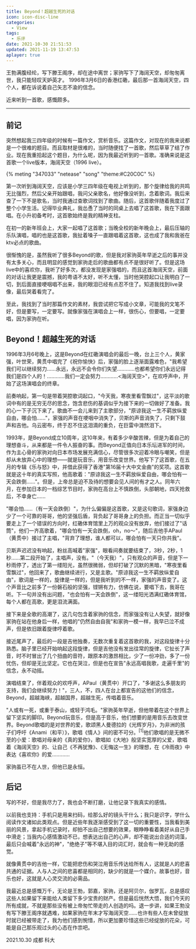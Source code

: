 ```yaml
---
title: Beyond！超越生死的对话
icon: icon-disc-line
categories:
  - View
tags:
  - 乐评
date: 2021-10-30 21:51:53
updated: 2021-11-19 13:47:53
aplayer: true
---
```


王勃满腹经纶，写下滕王阁序，却在途中离世；家驹写下了海阔天空，却匆匆离世，我只能轻叹天妒英才。
1996年3月6日的香港红磡，最后那一首海阔天空，四个人，都在诉说着自己矢志不渝的信念。

近来听到一首歌，感慨颇多。

<!-- more -->

---


## 前记
突然想起我三四年级的时候有一篇作文，赏析音乐。这篇作文，对现在的我来说都是一个很难的题目。而且取材是很难的，当时随便找了一首歌，然后草草了结了作业。现在我重拾起这个题目，为什么呢，因为我最近听到的一首歌。准确来说是这首歌一个live版本，海阔天空（1996 live）。

{% meting "347033" "netease" "song" "theme:#C20C0C" %}

第一次听到海阔天空，应该是小学三四年级在电视上听到的，那个旋律给我的共鸣无比强烈，然后父亲开始跟唱，我问父亲歌名，他好像没听到，念着歌词。我后来查了一下不是歌名，当时我通过查歌词找到了歌曲。随后，这首歌伴随着我度过了整个小学生活。记得毕业典礼，我怂恿了当时的同桌上去唱了这首歌，我在下面跟唱。在小升初备考时，这首歌始终是我的精神支柱。

在初一的新年班会上，大家一起唱了这首歌；当晚全校的新年晚会上，最后压轴的乐队演唱，唱的也是这首歌，我扯着嗓子一直跟唱着这首歌，这也成了我和我爸在ktv必点的歌曲。

很惭愧的是，虽然我听了很多Beyond的歌，但是我对家驹英年早逝之后的事并没有太多关心，而且明显的感觉到家驹走后的歌曲都有点不是很好听了。但是这场live中的喜欢你，我听了好多次，都没发现是家强唱的，而且这首海阔天空，前面的对话让我更是震撼，我的粤语不太好，听不太懂，当时他哭腔起口让我明白了一切，到后面直接哽咽唱不出来，我的眼泪已经有点忍不住了。知道我找到live录像，最后哭着看完了。

至此，我找到了当时那篇作文的素材，我尝试把它写成小文章，可能我的文笔不好，但是要写，一定要写。就像家强在演唱会上一样，很伤心，但要唱，一定要唱，因为家驹在听。

## Beyond！超越生死的对话
1996年3月6号晚上，这是Beyond在红磡演唱会的最后一晚，台上三个人，黄家强，叶世荣，黄贯中唱完了《祝你愉快》后，家强的脸上逐渐面露难色，"我希望我们可以继续努力……永远，永远不会令你们失望…………也都希望你们永远记得我们是四个人的！…………我们一定会努力…………<海阔天空>"，在欢呼声中，开始了这场演唱会的终章。

前奏响起，第一句是带着哭腔歌词起口，"今天我，寒夜里看雪飘过"，这平淡的歌词中有的是无穷无尽的思念，饱含悲伤的基调似乎为接下来的一切做好了准备。我的心一下子沉下来了。歌曲不一会儿来到了主歌部分，"原谅我这一生不羁放纵爱自由，哪会怕……"，家强的声音在哽咽中消失了，贝斯的声音消失了，只剩下鼓声和吉他。乌云密布，终于忍不住这泪滴的重负，在巨雷中潸然泪下。

1993年，是Beyond成立10周年，这10年来，有着多少辛酸苦辣，但是为着自己的理想奋斗，从来都是一件令人振奋的事。而Beyond正值向日本乐坛进军的时间，作为主心骨的家驹对向日本市场发展充满信心，尽管很多次迎着冷眼与嘲笑，但是却从未放弃心中的理想——就是玩音乐，用音乐改变世界。他写下了这首歌，在五月的专辑《乐与怒》中，并借此获得了香港"第16届十大中文金曲"的奖项。这首歌就是这十年的真实写照，他高歌着："原谅我这一生不羁放纵爱自由，哪会怕有一天会跌倒……"。但是，上帝总是迫不及待的想要会见人间的有才之人。同年六月，在参加日本的一档综艺节目时，家驹在高台上不慎跌倒，头部朝地，四天抢救后，不幸身亡……

"哪会怕……（有一天会跌倒）"，为什么偏偏是这首歌，又是这句歌词，家强身边少了一个可靠的哥哥，他的坚强后盾，背负起了哥哥身上的负担。而正当一切似乎要走上了一个错误的方向时，红磡体育馆里上万的观众没有放弃，他们接过了"话筒"，他们一齐高歌着，"哪会怕有一天会跌倒，oh，no～"，随后吉他手APaul（黄贯中）接过了主唱，"背弃了理想，谁人都可以，哪会怕有一天只你共我"。

贝斯声迟迟没有响起，粉丝高喊着"家强"，眼看间奏就要结束了，3秒，2秒，1秒……第二段开始了，主唱声，没有。"（今天我）"，只有观众的声音，但是下一秒雨停了，透出了第一缕阳光，虽然很微弱，但却打破了沉默的黑暗，"寒夜里看雪飘过"，他回来了，歌曲继续进行，又是主歌。"原谅我这一生不羁放纵爱自由"，歌词是一样的，旋律是一样的，但是我听到的不一样，家强的声音变了。这个声音比之前多了一份磐石般的坚强，铿锵有力，仿佛在说，要唱下去，我哥在听。下一句并没有出问题，"也会怕有一天会跌倒"，这一缕阳光洒满红磡体育馆，每个人都在高歌，更是泪流满面。

接下来是全歌的高潮了，这几句包含着家驹的信念，而家强没有让人失望，就好像家驹在站在他身后一样，他唱的"仍然自由自我"和家驹一模一样，我早已泣不成声，但是依旧跟着旋律哼着歌。

接近尾声了，最后的一段是吉他独奏，无数次重复着这首歌的我，对这段旋律十分熟悉。脑子里已经开始响起这段旋律，但是吉他没有发出往常的旋律，它扯长了声音，时不时冒出了几个扭曲的音符，跟原本的激昂相比，少了一份冲劲，多了一份忧伤，但却是无比坚定。它也在哭泣，但是也在宣告"永远高唱我歌，走遍千里"的信念，永不动摇。

演唱结束了，伴着观众的欢呼声，APaul（黄贯中）开口了，"多谢这么多朋友的支持，我们会继续努力！"，三人，不，四人在台上都宣告的这他们的信念，Beyond，超越海峡，超越国界，超越生死，传唱着音乐。

"人或有一死，或重于泰山，或轻于鸿毛。"家驹英年早逝，但他带着在这个世界上留下坚实的脚印。Beyond玩音乐，但是高于音乐，他们想要的是用音乐去改变世界。Beyond歌唱的是对世界的爱，歌颂黑人曼德拉的《光辉岁月》，为非洲的孩子们呼吁《Anami（和平）》，歌唱《情人》间的密不可分。<sup>[1]</sup>他们歌唱的是无微不至的小爱：歌唱对母亲的《真的爱你》，歌唱如《大地》般坚实宽厚的父爱，歌唱着《海阔天空》的、让自己《不再犹豫》、《无悔这一生》的理想，在《冷雨夜》中表达《喜欢你》的爱…………

家驹虽已不在人世，但他已是永恒。

## 后记
写的不好，但是我尽力了，我也会不断打磨，让他记录下我真实的感情。

以前我也支持：手机只是用来扫码，给那么好的镜头干什么；我只是识字，学什么阅读作文诸如此类观点。但是近些年我逐渐感受到了这一切的重要性，当我看到美丽的风景，拿起手机记录时，却拍不出自己想要的效果，眼睁睁看着美好从自己手中滑走；当我内心感情激动不已，想表达出自己的心声，却不能说出合适的词藻，最后只会喊着"永远的神"，"绝绝子"等不堪入目的词汇时，就会有一种无助的感觉。

就像黄贯中的吉他一样，它能把悲伤和哭泣用音乐传达给所有人，这就是人的悲喜共通的证据。人与人之间的悲喜都是相同的，缺少的就是一个媒介。故事也好，音乐也好，这就是人心灵交流的必需品。

我最近总是感慨万千，无论是王勃，郭嘉，家驹，还是阿贝尔，伽罗瓦，总是感叹这些人如果留下来能给人类留下多少宝贵的财产。但是最后恍然大悟，我们今天的所有成就，不就是那些没有被上帝匆忙带走的人创造的吗。退一步讲，如果王勃没有写下滕王阁序就遇难，如果家驹在年末才写海阔天空……也许有些人在未曾绽放时就已经被带走了，我为他们感到惋惜，所以更加要珍惜这些已经绽放的花朵，可能是自己那乐观过头的心态在作祟吧。

2021.10.30 成都 科大

<!-- Q.E.D. -->